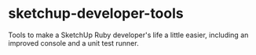 sketchup-developer-tools
========================

Tools to make a SketchUp Ruby developer's life a little easier, including an improved console and a unit test runner.
